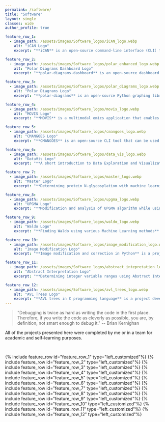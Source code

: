 ```yaml
---
permalink: /software/
title: "Software"
layout: single
classes: wide
author_profile: true

feature_row_1:
  - image_path: /assets/images/Software_logos/iCAN_logo.webp
    alt: "iCAN Logo"
    excerpt: "**iCAN** is an open-source command-line interface (CLI) tool that represents an extension of the CMANGOES CLI tool. iCAN enhances the algorithm for encoding organic molecules, allowing for a greater amount of information to be encoded in numerical or image formats. Additionally, it empowers users to interpret these encodings. The innovative interpretability feature enables users to readily identify patterns and detect recurring signals within the encoded data. [GitHub repository](https://github.com/ghattab/iCAN)."

feature_row_2:
  - image_path: /assets/images/Software_logos/polar_enhanced_logo.webp
    alt: "Polar Diagrams Dashboard Logo"
    excerpt: "**polar-diagrams-dashboard** is an open-source dashboard  that leverages the polar-diagrams library and Plotly Dash to incorporate additional visualization techniques into the current solution. It implements the overview+detail and small-multiple visualization techniques to fully harness the capabilities of the polar-diagrams library. [GitHub repository](https://github.com/AAnzel/Polar-Diagrams-Dashboard)."

feature_row_3:
  - image_path: /assets/images/Software_logos/polar_diagrams_logo.webp
    alt: "Polar Diagrams Logo"
    excerpt: "**polar-diagrams** is an open-source Python graphing library that creates interactive, publication-quality polar diagrams for model comparison. The library enables the evaluation of complex models across various domains, including biology, medicine, climatology, and machine learning. It addresses the challenge of evaluating models using multiple metrics by providing an integrated visualization approach. [GitHub repository](https://github.com/AAnzel/Polar-Diagrams-for-Model-Comparison)."

feature_row_4:
  - image_path: /assets/images/Software_logos/movis_logo.webp
    alt: "MOVIS Logo"
    excerpt: "**MOVIS** is a multimodal omics application that enables the import, embedding, clustering, and interactive visualization of different types of omics data with temporal information. It provides insight into patterns and anomalies in an integrated environment, complementing traditional data exploration approaches. [GitHub repository](https://github.com/AAnzel/MOVIS)."

feature_row_5:
  - image_path: /assets/images/Software_logos/cmangoes_logo.webp
    alt: "CMANGOES Logo"
    excerpt: "**CMANGOES** is an open-source CLI tool that can be used for encoding organic molecules into a machine-readable format. The tool facilitates the encoding of molecular data in both numerical and image formats, enabling users to analyze these encodings effectively. Its innovative interpretability feature empowers users to easily recognize patterns and uncover recurring signals within the encoded data. [GitHub repository](https://github.com/ghattab/CMANGOES)."

feature_row_6:
  - image_path: /assets/images/Software_logos/data_vis_logo.webp
    alt: "DataVis Logo"
    excerpt: "**A short introduction to Data Exploration and Visualization** is a comprehensive Jupyter notebook specifically crafted to familiarize students at the University of Marburg with the fundamental principles of Data and Information Visualization. This interactive resource serves as an essential component of the *Data Visualization* course, providing hands-on learning experiences and practical insights into the world of visualizing data. [GitHub repository](https://github.com/AAnzel/DataVis_Supplementary_Material)."

feature_row_7:
  - image_path: /assets/images/Software_logos/master_logo.webp
    alt: "Master Logo"
    excerpt: "**Determining protein N-glycosylation with machine learning methods** is a Jupyter notebook created and submitted in partial fulfillment of the requirements for the degree of Master Mathematician at the University of Belgrade, Faculty of Mathematics. The notebook encompasses the practical aspects of the thesis, including data acquisition, analysis, preprocessing, machine learning model selection, hyperparameter tuning, and evaluation. [GitHub repository](https://github.com/AAnzel/Master_thesis)."

feature_row_8:
  - image_path: /assets/images/Software_logos/upgma_logo.webp
    alt: "UPGMA Logo"
    excerpt: "**Modification and analysis of UPGMA algorithm while using different metrics** is a project developed while attending the master's course *Introduction to Bioinformatics* at the University of Belgrade, Faculty of Mathematics. This project focuses on exploring the utilization of diverse metrics for constructing phylogenetic trees through the UPGMA algorithm. The outcomes are effectively documented in a Jupyter notebook, encompassing data acquisition, analysis, preprocessing, algorithmic analysis, and evaluation of the generated dendrograms. [GitHub repository](https://github.com/AAnzel/Introduction_to_Bioinformatics)."

feature_row_9:
  - image_path: /assets/images/Software_logos/waldo_logo.webp
    alt: "Waldo Logo"
    excerpt: "**Finding Waldo using various Machine Learning methods** is a project developed while attending the master's course *Machine Learning* at the University of Belgrade, Faculty of Mathematics. This project investigates the application of diverse image preprocessing techniques and machine learning models to solve the challenge of locating Waldo. The outcomes of this project are detailed in a Jupyter notebook, encompassing data acquisition, analysis, preprocessing, machine learning model selection, hyperparameter tuning, and evaluation processes. [GitHub repository](https://github.com/AAnzel/Masinsko_ucenje)."

feature_row_10:
  - image_path: /assets/images/Software_logos/image_modification_logo.webp
    alt: "Image Modification Logo"
    excerpt: "**Image modification and correction in Python** is a project developed while attending the master's course *Scientific Computing* at the University of Belgrade, Faculty of Mathematics. This project delves into the exploration of various image processing techniques, including smoothing, edge detection, and histogram equalization. The outcomes of the project are documented in a Jupyter notebook, encompassing implementation, analysis, and evaluation of different image processing techniques. [GitHub repository](https://github.com/AAnzel/Naucno_izracunavanje)."

feature_row_11:
  - image_path: /assets/images/Software_logos/abstract_intepretation_logo.webp
    alt: "Abstract Interpretation Logo"
    excerpt: "**Determining integer variable ranges using Abstract Interpretation in C++ (LLVM, Clang)** is a project developed while attending the master's course *Software Verification and Validation* at the University of Belgrade, Faculty of Mathematics. The project explores the application of abstract interpretation, one of the prevalent static analysis methods, to verify the correctness of software written in C++. Specifically, it focuses on analyzing basic arithmetic operations. The outcomes of this project are presented in multiple C++ files, showcasing the implementation and application of abstract interpretation. [GitHub repository](https://github.com/AAnzel/Verifikacija_softvera)."

feature_row_12:
  - image_path: /assets/images/Software_logos/avl_trees_logo.webp
    alt: "AVL Trees Logo"
    excerpt: "**AVL trees in C programming language** is a project developed while attending the master's course *Algorithm Analysis and Construction* at the University of Belgrade, Faculty of Mathematics. The project focuses on the implementation and evaluation of AVL trees in the C programming language. The implementation incorporates the necessary rebalancing techniques to ensure optimal time complexity of O(log(n)) for common tasks such as lookup, insertion, and deletion of tree nodes. [GitHub repository](https://github.com/AAnzel/KIAA_2)."
---
```


> "Debugging is twice as hard as writing the code in the first place. Therefore, if you write the code as cleverly as possible, you are, by definition, not smart enough to debug it." -- Brian Kernighan


All of the projects presented here were completed by me or in a team for academic and self-learning purposes.

<br>

{% include feature_row id="feature_row_1" type="left_customized"%}
{% include feature_row id="feature_row_2" type="left_customized"%}
{% include feature_row id="feature_row_3" type="left_customized"%}
{% include feature_row id="feature_row_4" type="left_customized"%}
{% include feature_row id="feature_row_5" type="left_customized"%}
{% include feature_row id="feature_row_6" type="left_customized"%}
{% include feature_row id="feature_row_7" type="left_customized"%}
{% include feature_row id="feature_row_8" type="left_customized"%}
{% include feature_row id="feature_row_9" type="left_customized"%}
{% include feature_row id="feature_row_10" type="left_customized"%}
{% include feature_row id="feature_row_11" type="left_customized"%}
{% include feature_row id="feature_row_12" type="left_customized"%}
